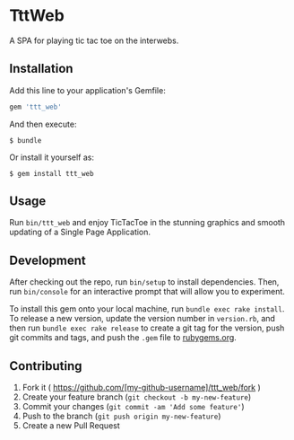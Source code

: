 # TttWeb

A SPA for playing tic tac toe on the interwebs.

## Installation

Add this line to your application's Gemfile:

```ruby
gem 'ttt_web'
```

And then execute:

    $ bundle

Or install it yourself as:

    $ gem install ttt_web

## Usage

Run `bin/ttt_web` and enjoy TicTacToe in the stunning graphics and
smooth updating of a Single Page Application.

## Development

After checking out the repo, run `bin/setup` to install dependencies. Then, run `bin/console` for an interactive prompt that will allow you to experiment.

To install this gem onto your local machine, run `bundle exec rake install`. To release a new version, update the version number in `version.rb`, and then run `bundle exec rake release` to create a git tag for the version, push git commits and tags, and push the `.gem` file to [rubygems.org](https://rubygems.org).

## Contributing

1. Fork it ( https://github.com/[my-github-username]/ttt_web/fork )
2. Create your feature branch (`git checkout -b my-new-feature`)
3. Commit your changes (`git commit -am 'Add some feature'`)
4. Push to the branch (`git push origin my-new-feature`)
5. Create a new Pull Request
